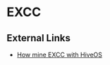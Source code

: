 # EXCC

## External Links
- <a href="https://support.excc.co/hc/en-us/articles/360023184451-How-mine-EXCC-with-HiveOS">How mine EXCC with HiveOS</a>
